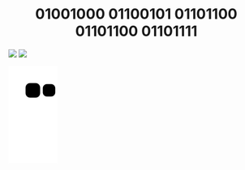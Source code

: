 ### 
<!-- <div style="display:flex"> -->
  <h1 align="center" >01001000 01100101 01101100 01101100 01101111 </h1>
<!--     <img  height="180em"  src="http://pa1.narvii.com/6729/c90197d964d2107f7a57186687986dfd9f34f7c3_00.gif"> -->

  <div align="center">
<!--     <img  height="180em"  src="https://i.pinimg.com/originals/84/10/38/8410382ab79ad788c2416f1b4373ffcb.gif"> -->
  </div>

  <div display="flex" justify-content="space-evenly">
    <img height="160em" src="https://github-readme-stats.vercel.app/api?username=layssaa&show_icons=true&theme=material-palenight&include_all_commits=true&count_private=true&title_color=F0D0FF&"/>
    <img height="160em" src="https://github-readme-stats.vercel.app/api/top-langs/?username=layssaa&layout=compact&langs_count=7&theme=material-palenight&title_color=F0D0FF&"/>
  </div>
<!--   <h2 align="center"> Projects </h2> -->
  

  
  <div align="center">
<!--     <img height="30em" src="https://img.shields.io/badge/JavaScript-F7DF1E?style=for-the-badge&logo=javascript&logoColor=black" />
         <img height="30em" src="https://cdn-icons-png.flaticon.com/512/1051/1051277.png" />
         <img height="30em" src="https://cdn-icons-png.flaticon.com/512/732/732190.png" />
         <img height="30em" src="https://cdn-icons-png.flaticon.com/512/919/919825.png" />
         <img height="30em" src="https://img.shields.io/badge/Express.js-404D59?style=for-the-badge" />
         <img height="30em" src="https://img.shields.io/badge/React-20232A?style=for-the-badge&logo=react&logoColor=61DAFB" />
         <img height="30em" src="https://img.shields.io/badge/jQuery-0769AD?style=for-the-badge&logo=jquery&logoColor=white" />
         <img height="30em" src="https://img.shields.io/badge/Ubuntu-E95420?style=for-the-badge&logo=ubuntu&logoColor=white" />  -->
  </div>
                                      <!--  Quantidade de visitas  -->
<!--   <p align="center">   <img alingn="center" src="https://profile-counter.glitch.me/wagstalos/count.svg" /></p> -->
 
<!--   </div> -->

  ![Snake animation](https://github.com/Layssaa/Layssaa/blob/output/github-contribution-grid-snake.svg)

